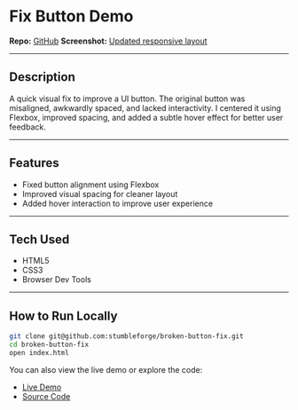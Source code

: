 # Fix Button Demo

**Repo:** [GitHub](https://github.com/stumbleforge/button-demo)
**Screenshot:** [Updated responsive layout](./button-demo-screenshot.png)

---

## Description

A quick visual fix to improve a UI button. The original button was misaligned, awkwardly spaced, and lacked interactivity. I centered it using Flexbox, improved spacing, and added a subtle hover effect for better user feedback.

---

## Features

- Fixed button alignment using Flexbox
- Improved visual spacing for cleaner layout
- Added hover interaction to improve user experience

---

## Tech Used

- HTML5
- CSS3
- Browser Dev Tools

---

## How to Run Locally

```bash
git clone git@github.com:stumbleforge/broken-button-fix.git
cd broken-button-fix
open index.html
```

You can also view the live demo or explore the code:

- [Live Demo](https://codepen.io/stumbleforge/pen/YPPmNVY)
- [Source Code](https://github.com/stumbleforge/button-demo)
